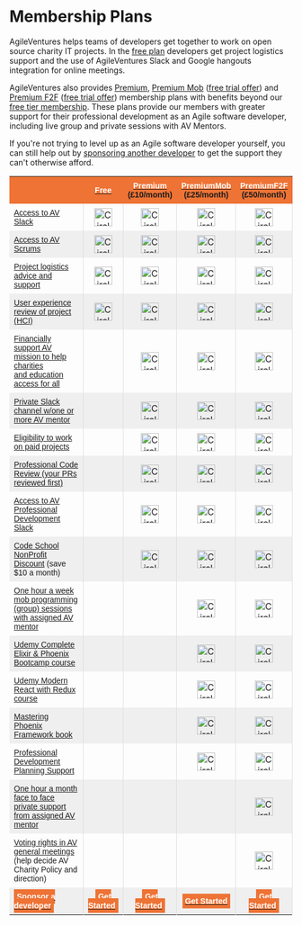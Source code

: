 # Membership Plans

AgileVentures helps teams of developers get together to work on open source charity IT projects.  In the [free plan](/free) developers get project logistics support and the use of AgileVentures Slack and Google hangouts integration for online meetings.

AgileVentures also provides [Premium](/premium), [Premium Mob](/premium-mob) ([free trial offer](/premium-mob-offer)) and [Premium F2F](/premium-f2f) ([free trial offer](/premium-f2f-offer))  membership plans with benefits beyond our [free tier membership](/free). These plans provide our members with greater support for their professional development as an Agile software developer, including live group and private sessions with AV Mentors.

If you're not trying to level up as an Agile software developer yourself, you can still help out by [sponsoring another developer](/sponsorship) to get the support they can't otherwise afford.

<table class="tg" style="border-collapse: collapse;border-spacing:0;border-color: #aaa;" width="100%" border="0">
	<tbody>
<tr style="background-color: #ee7335;">
		<td width="350px"></td>
		<th width="65px" align="center" style="font-family: Arial, sans-serif;font-size: 14px;padding:8px;"><div style="text-align: center;"><a href="/free"><font color="#ffffff">Free</font></a></div></th>
		<th width="65px" align="center" style="font-family: Arial, sans-serif;font-size: 14px;padding:8px;">
<div style="text-align: center;"><a href="/premium"><font color="#ffffff">Premium</font></a></div>
<div style="text-align: center;">(&#xa3;10/month)</div>
</th>
         <th width="65px" align="center" style="font-family: Arial, sans-serif;font-size: 14px;padding:8px;">
<div style="text-align: center;"><a href="/premium_mob"><font color="#ffffff">PremiumMob</font></a></div>
<div style="text-align: center;">(&#xa3;25/month)</div> </th>
		<th width="60px" align="center" style="font-family: Arial, sans-serif;font-size: 14px;padding:8px;">
<div style="text-align: center;"><a href="/premium_f2f"><font color="#ffffff">PremiumF2F</font></a></div>
<div style="text-align: center;">(&#xa3;50/month)</div>
</th>
    </tr>
    <tr>
		<td style="font-family: Arial, sans-serif;font-size: 14px;padding:8px;"><a href="/free">Access to AV Slack</a></td>    
      <td align="center" style="padding:8px;border-left:solid 1px #ddd;"><img width="32px" src="https://dl.dropbox.com/s/h3vg4hcvhkjc1ks/teal-circle-checkmark-128.png" alt="Circle checkmark icon" title="Circle checkmark"></td>
      <td align="center" style="padding:8px;border-left:solid 1px #ddd;"><img width="32px" src="https://dl.dropbox.com/s/h3vg4hcvhkjc1ks/teal-circle-checkmark-128.png" alt="Circle checkmark icon" title="Circle checkmark"></td>
      <td align="center" style="padding:8px;border-left:solid 1px #ddd;"><img width="32px" src="https://dl.dropbox.com/s/h3vg4hcvhkjc1ks/teal-circle-checkmark-128.png" alt="Circle checkmark icon" title="Circle checkmark"></td>
      <td align="center" style="padding:8px;border-left:solid 1px #ddd;border-right:solid 1px #ddd;"><img width="32px" src="https://dl.dropbox.com/s/h3vg4hcvhkjc1ks/teal-circle-checkmark-128.png" alt="Circle checkmark icon" title="Circle checkmark"></td>
    </tr>
    <tr>
		<td style="font-family: Arial, sans-serif;font-size: 14px;background:#efefef;padding:8px;"><a href="/free">Access to AV Scrums</a></td>    
		<td align="center" style="background:#efefef;padding:8px;border-left:solid 1px #ddd;"><img width="32px" src="https://dl.dropbox.com/s/h3vg4hcvhkjc1ks/teal-circle-checkmark-128.png" alt="Circle checkmark icon" title="Circle checkmark"></td>
		<td align="center" style="background:#efefef;padding:8px;border-left:solid 1px #ddd;"><img width="32px" src="https://dl.dropbox.com/s/h3vg4hcvhkjc1ks/teal-circle-checkmark-128.png" alt="Circle checkmark icon" title="Circle checkmark"></td>
		<td align="center" style="background:#efefef;padding:8px;border-left:solid 1px #ddd;"><img width="32px" src="https://dl.dropbox.com/s/h3vg4hcvhkjc1ks/teal-circle-checkmark-128.png" alt="Circle checkmark icon" title="Circle checkmark"></td>
		<td align="center" style="background:#efefef;padding:8px;border-left:solid 1px #ddd;border-right:solid 1px #ddd;"><img width="32px" src="https://dl.dropbox.com/s/h3vg4hcvhkjc1ks/teal-circle-checkmark-128.png" alt="Circle checkmark icon" title="Circle checkmark"></td>
	</tr>
    <tr>
		<td style="font-family: Arial, sans-serif;font-size: 14px;padding:8px;"><a href="/free">Project logistics advice and support</a></td>    
		<td align="center" style="padding:8px;border-left:solid 1px #ddd;"><img width="32px" src="https://dl.dropbox.com/s/h3vg4hcvhkjc1ks/teal-circle-checkmark-128.png" alt="Circle checkmark icon" title="Circle checkmark"></td>
    	<td align="center" style="padding:8px;border-left:solid 1px #ddd;"><img width="32px" src="https://dl.dropbox.com/s/h3vg4hcvhkjc1ks/teal-circle-checkmark-128.png" alt="Circle checkmark icon" title="Circle checkmark"></td>
    	<td align="center" style="padding:8px;border-left:solid 1px #ddd;"><img width="32px" src="https://dl.dropbox.com/s/h3vg4hcvhkjc1ks/teal-circle-checkmark-128.png" alt="Circle checkmark icon" title="Circle checkmark"></td>
    	<td align="center" style="padding:8px;border-left:solid 1px #ddd;border-right:solid 1px #ddd;"><img width="32px" src="https://dl.dropbox.com/s/h3vg4hcvhkjc1ks/teal-circle-checkmark-128.png" alt="Circle checkmark icon" title="Circle checkmark"></td>
    	</tr>
    <tr>
		<td style="font-family: Arial, sans-serif;font-size: 14px;background:#efefef;padding:8px;"><a href="/free">User experience review of project (HCI)</a></td>    
		<td align="center" style="background:#efefef;padding:8px;border-left:solid 1px #ddd;"><img width="32px" src="https://dl.dropbox.com/s/h3vg4hcvhkjc1ks/teal-circle-checkmark-128.png" alt="Circle checkmark icon" title="Circle checkmark"></td>
        <td align="center" style="background:#efefef;padding:8px;border-left:solid 1px #ddd;"><img width="32px" src="https://dl.dropbox.com/s/h3vg4hcvhkjc1ks/teal-circle-checkmark-128.png" alt="Circle checkmark icon" title="Circle checkmark"></td>
        <td align="center" style="background:#efefef;padding:8px;border-left:solid 1px #ddd;"><img width="32px" src="https://dl.dropbox.com/s/h3vg4hcvhkjc1ks/teal-circle-checkmark-128.png" alt="Circle checkmark icon" title="Circle checkmark"></td>
        <td align="center" style="background:#efefef;padding:8px;border-left:solid 1px #ddd;border-right:solid 1px #ddd;"><img width="32px" src="https://dl.dropbox.com/s/h3vg4hcvhkjc1ks/teal-circle-checkmark-128.png" alt="Circle checkmark icon" title="Circle checkmark"></td>
    </tr>
    <tr>
		<td style="font-family: Arial, sans-serif;font-size: 14px;padding:8px;"><a href="/premium">Financially support AV mission to help charities <br>and education access for all</a></td>   
		<td align="center" style="padding:8px;border-left:solid 1px #ddd;"></td>
		<td align="center" style="padding:8px;border-left:solid 1px #ddd;"><img width="32px" src="https://dl.dropbox.com/s/h3vg4hcvhkjc1ks/teal-circle-checkmark-128.png" alt="Circle checkmark icon" title="Circle checkmark"></td>
		<td align="center" style="padding:8px;border-left:solid 1px #ddd;"><img width="32px" src="https://dl.dropbox.com/s/h3vg4hcvhkjc1ks/teal-circle-checkmark-128.png" alt="Circle checkmark icon" title="Circle checkmark"></td>
		<td align="center" style="padding:8px;border-left:solid 1px #ddd;border-right:solid 1px #ddd;"><img width="32px" src="https://dl.dropbox.com/s/h3vg4hcvhkjc1ks/teal-circle-checkmark-128.png" alt="Circle checkmark icon" title="Circle checkmark"></td>
	</tr>
	<tr>
		<td style="font-family: Arial, sans-serif;font-size: 14px;background:#efefef;padding:8px;"><a href="/premium">Private Slack channel w/one or more AV mentor</a></td>    
		<td align="center" style="background:#efefef;padding:8px;border-left:solid 1px #ddd;"></td>
        <td align="center" style="background:#efefef;padding:8px;border-left:solid 1px #ddd;"><img width="32px" src="https://dl.dropbox.com/s/h3vg4hcvhkjc1ks/teal-circle-checkmark-128.png" alt="Circle checkmark icon" title="Circle checkmark"></td>
        <td align="center" style="background:#efefef;padding:8px;border-left:solid 1px #ddd;"><img width="32px" src="https://dl.dropbox.com/s/h3vg4hcvhkjc1ks/teal-circle-checkmark-128.png" alt="Circle checkmark icon" title="Circle checkmark"></td>
        <td align="center" style="background:#efefef;padding:8px;border-left:solid 1px #ddd;border-right:solid 1px #ddd;"><img width="32px" src="https://dl.dropbox.com/s/h3vg4hcvhkjc1ks/teal-circle-checkmark-128.png" alt="Circle checkmark icon" title="Circle checkmark"></td>
        </tr>
	<tr>
		<td style="font-family: Arial, sans-serif;font-size: 14px;padding:8px;"><a href="/premium">Eligibility to work on paid projects</a></td>    
		<td align="center" style="padding:8px;border-left:solid 1px #ddd;"></td>
		<td align="center" style="padding:8px;border-left:solid 1px #ddd;"><img width="32px" src="https://dl.dropbox.com/s/h3vg4hcvhkjc1ks/teal-circle-checkmark-128.png" alt="Circle checkmark icon" title="Circle checkmark"></td>
		<td align="center" style="padding:8px;border-left:solid 1px #ddd;"><img width="32px" src="https://dl.dropbox.com/s/h3vg4hcvhkjc1ks/teal-circle-checkmark-128.png" alt="Circle checkmark icon" title="Circle checkmark"></td>
		<td align="center" style="padding:8px;border-left:solid 1px #ddd;border-right:solid 1px #ddd;"><img width="32px" src="https://dl.dropbox.com/s/h3vg4hcvhkjc1ks/teal-circle-checkmark-128.png" alt="Circle checkmark icon" title="Circle checkmark"></td>
	</tr>
	<tr>
		<td style="font-family: Arial, sans-serif;font-size: 14px;background:#efefef;padding:8px;"><a href="/premium">Professional Code Review (your PRs reviewed first)</a></td>    
		<td align="center" style="background:#efefef;padding:8px;border-left:solid 1px #ddd;"></td>
		<td align="center" style="background:#efefef;padding:8px;border-left:solid 1px #ddd;"><img width="32px" src="https://dl.dropbox.com/s/h3vg4hcvhkjc1ks/teal-circle-checkmark-128.png" alt="Circle checkmark icon" title="Circle checkmark"></td>
		<td align="center" style="background:#efefef;padding:8px;border-left:solid 1px #ddd;"><img width="32px" src="https://dl.dropbox.com/s/h3vg4hcvhkjc1ks/teal-circle-checkmark-128.png" alt="Circle checkmark icon" title="Circle checkmark"></td>
		<td align="center" style="background:#efefef;padding:8px;border-left:solid 1px #ddd;border-right:solid 1px #ddd;"><img width="32px" src="https://dl.dropbox.com/s/h3vg4hcvhkjc1ks/teal-circle-checkmark-128.png" alt="Circle checkmark icon" title="Circle checkmark"></td>
	</tr>
 	<tr>
		<td style="font-family: Arial, sans-serif;font-size: 14px;padding:8px;"><a href="/premium">Access to AV Professional Development Slack</a></td>    
		<td align="center" style="padding:8px;border-left:solid 1px #ddd;"></td>
		<td align="center" style="padding:8px;border-left:solid 1px #ddd;"><img width="32px" src="https://dl.dropbox.com/s/h3vg4hcvhkjc1ks/teal-circle-checkmark-128.png" alt="Circle checkmark icon" title="Circle checkmark"></td>
		<td align="center" style="padding:8px;border-left:solid 1px #ddd;"><img width="32px" src="https://dl.dropbox.com/s/h3vg4hcvhkjc1ks/teal-circle-checkmark-128.png" alt="Circle checkmark icon" title="Circle checkmark"></td>
		<td align="center" style="padding:8px;border-left:solid 1px #ddd;border-right:solid 1px #ddd;"><img width="32px" src="https://dl.dropbox.com/s/h3vg4hcvhkjc1ks/teal-circle-checkmark-128.png" alt="Circle checkmark icon" title="Circle checkmark"></td>
	</tr>
	<tr>
		<td style="font-family: Arial, sans-serif;font-size: 14px;background:#efefef;padding:8px;">
<a href="/premium">Code School NonProfit Discount</a> (save $10 a month)</td>    
		<td align="center" style="background:#efefef;padding:8px;border-left:solid 1px #ddd;"></td>
		<td align="center" style="background:#efefef;padding:8px;border-left:solid 1px #ddd;"><img width="32px" src="https://dl.dropbox.com/s/h3vg4hcvhkjc1ks/teal-circle-checkmark-128.png" alt="Circle checkmark icon" title="Circle checkmark"></td>
		<td align="center" style="background:#efefef;padding:8px;border-left:solid 1px #ddd;"><img width="32px" src="https://dl.dropbox.com/s/h3vg4hcvhkjc1ks/teal-circle-checkmark-128.png" alt="Circle checkmark icon" title="Circle checkmark"></td>
		<td align="center" style="background:#efefef;padding:8px;border-left:solid 1px #ddd;border-right:solid 1px #ddd;"><img width="32px" src="https://dl.dropbox.com/s/h3vg4hcvhkjc1ks/teal-circle-checkmark-128.png" alt="Circle checkmark icon" title="Circle checkmark"></td>
		</tr>
	<tr>
		<td style="font-family: Arial, sans-serif;font-size: 14px;padding:8px;"><a href="/premium_mob">One hour a week mob programming (group) sessions with assigned AV mentor</a></td>    
		<td align="center" style="padding:8px;border-left:solid 1px #ddd;"></td>
		<td align="center" style="padding:8px;border-left:solid 1px #ddd;"></td>
		<td align="center" style="padding:8px;border-left:solid 1px #ddd;"><img width="32px" src="https://dl.dropbox.com/s/h3vg4hcvhkjc1ks/teal-circle-checkmark-128.png" alt="Circle checkmark icon" title="Circle checkmark"></td>
		<td align="center" style="padding:8px;border-left:solid 1px #ddd;border-right:solid 1px #ddd;"><img width="32px" src="https://dl.dropbox.com/s/h3vg4hcvhkjc1ks/teal-circle-checkmark-128.png" alt="Circle checkmark icon" title="Circle checkmark"></td>
	</tr>
	<tr>
		<td style="font-family: Arial, sans-serif;font-size: 14px;background:#efefef;padding:8px;"><a href="/premium_mob">Udemy Complete Elixir &amp; Phoenix Bootcamp course</a></td>    
		<td align="center" style="background:#efefef;padding:8px;border-left:solid 1px #ddd;"></td>
		<td align="center" style="background:#efefef;padding:8px;border-left:solid 1px #ddd;"></td>
		<td align="center" style="background:#efefef;padding:8px;border-left:solid 1px #ddd;"><img width="32px" src="https://dl.dropbox.com/s/h3vg4hcvhkjc1ks/teal-circle-checkmark-128.png" alt="Circle checkmark icon" title="Circle checkmark"></td>
		<td align="center" style="background:#efefef;padding:8px;border-left:solid 1px #ddd;border-right:solid 1px #ddd;"><img width="32px" src="https://dl.dropbox.com/s/h3vg4hcvhkjc1ks/teal-circle-checkmark-128.png" alt="Circle checkmark icon" title="Circle checkmark"></td>
	</tr>
<tr>
		<td style="font-family: Arial, sans-serif;font-size: 14px;padding:8px;"><a href="/premium_mob">Udemy Modern React with Redux course</a></td>    
		<td align="center" style="padding:8px;border-left:solid 1px #ddd;"></td>
		<td align="center" style="padding:8px;border-left:solid 1px #ddd;"></td>
		<td align="center" style="padding:8px;border-left:solid 1px #ddd;"><img width="32px" src="https://dl.dropbox.com/s/h3vg4hcvhkjc1ks/teal-circle-checkmark-128.png" alt="Circle checkmark icon" title="Circle checkmark"></td>
		<td align="center" style="padding:8px;border-left:solid 1px #ddd;border-right:solid 1px #ddd;"><img width="32px" src="https://dl.dropbox.com/s/h3vg4hcvhkjc1ks/teal-circle-checkmark-128.png" alt="Circle checkmark icon" title="Circle checkmark"></td>
	</tr>
<tr>
		<td style="font-family: Arial, sans-serif;font-size: 14px;background:#efefef;padding:8px;"><a href="/premium_mob">Mastering Phoenix Framework book</a></td>    
		<td align="center" style="background:#efefef;padding:8px;border-left:solid 1px #ddd;"></td>
		<td align="center" style="background:#efefef;padding:8px;border-left:solid 1px #ddd;"></td>
		<td align="center" style="background:#efefef;padding:8px;border-left:solid 1px #ddd;"><img width="32px" src="https://dl.dropbox.com/s/h3vg4hcvhkjc1ks/teal-circle-checkmark-128.png" alt="Circle checkmark icon" title="Circle checkmark"></td>
		<td align="center" style="background:#efefef;padding:8px;border-left:solid 1px #ddd;border-right:solid 1px #ddd;"><img width="32px" src="https://dl.dropbox.com/s/h3vg4hcvhkjc1ks/teal-circle-checkmark-128.png" alt="Circle checkmark icon" title="Circle checkmark"></td>
	</tr>
	<tr>
		<td style="font-family: Arial, sans-serif;font-size: 14px;padding:8px;"><a href="/premium_mob">Professional Development Planning Support</a></td>                       
  		<td align="center" style="padding:8px;border-left:solid 1px #ddd;"></td>
		<td align="center" style="padding:8px;border-left:solid 1px #ddd;"></td>
		<td align="center" style="padding:8px;border-left:solid 1px #ddd;"><img width="32px" src="https://dl.dropbox.com/s/h3vg4hcvhkjc1ks/teal-circle-checkmark-128.png" alt="Circle checkmark icon" title="Circle checkmark"></td>
		<td align="center" style="padding:8px;border-left:solid 1px #ddd;border-right:solid 1px #ddd;"><img width="32px" src="https://dl.dropbox.com/s/h3vg4hcvhkjc1ks/teal-circle-checkmark-128.png" alt="Circle checkmark icon" title="Circle checkmark"></td>
	</tr>
	<tr>
		<td style="font-family: Arial, sans-serif;font-size: 14px;background:#efefef;padding:8px;"><a href="/premium_f2f">One hour a month face to face private support from assigned AV mentor</a></td>    
		<td align="center" style="background:#efefef;padding:8px;border-left:solid 1px #ddd;"></td>
		<td align="center" style="background:#efefef;padding:8px;border-left:solid 1px #ddd;"></td>
		<td align="center" style="background:#efefef;padding:8px;border-left:solid 1px #ddd;"></td>
		<td align="center" style="background:#efefef;padding:8px;border-left:solid 1px #ddd;border-right:solid 1px #ddd;"><img width="32px" src="https://dl.dropbox.com/s/h3vg4hcvhkjc1ks/teal-circle-checkmark-128.png" alt="Circle checkmark icon" title="Circle checkmark"></td>
	</tr>
	<tr>
		<td style="font-family: Arial, sans-serif;font-size: 14px;padding:8px;">
<a href="/premium_f2f">Voting rights in AV general meetings </a><br>(help decide AV Charity Policy and direction)</td>    
		<td align="center" style="padding:8px;border-left:solid 1px #ddd;"></td>
		<td align="center" style="padding:8px;border-left:solid 1px #ddd;"></td>
		<td align="center" style="padding:8px;border-left:solid 1px #ddd;"></td>
		<td align="center" style="padding:8px;border-left:solid 1px #ddd;border-right:solid 1px #ddd;"><img width="32px" src="https://dl.dropbox.com/s/h3vg4hcvhkjc1ks/teal-circle-checkmark-128.png" alt="Circle checkmark icon" title="Circle checkmark"></td>
	</tr>
    <tr>
		<td style="font-family: Arial, sans-serif;font-size: 14px;padding:8px;background:#efefef;"><span class="btn btn-primary btn-block" style="background-color:#ee7335;border-color:#ee7335;padding:5px;width: 350px;"><a href="/sponsorship"><strong><font color="#ffffff">Sponsor a developer</font></strong></a></span></td>    
		<td align="center" style="font-family: Arial, sans-serif;font-size: 14px;padding:8px;background:#efefef;border-left:solid 1px #ddd;"><span class="btn btn-primary btn-block" style="background-color:#ee7335;border-color:#ee7335;padding:5px;"><a href="/users/sign_up"><font color="#ffffff"><b>Get Started</b></font></a></span></td>
		<td align="center" style="font-family: Arial, sans-serif;font-size: 14px;padding:8px;background:#efefef;border-left:solid 1px #ddd;">
			 <span class="btn btn-primary btn-block" style="background-color:#ee7335;border-color:#ee7335;padding:5px;"><a href="/subscriptions/new?plan=premium"><b><font color="#ffffff">Get Started</font></b></a></span>
</td>
		<td align="center" style="font-family: Arial, sans-serif;font-size: 14px;padding:8px;background:#efefef;border-left:solid 1px #ddd;">
			 <span class="btn btn-primary btn-block" style="background-color:#ee7335;border-color:#ee7335;padding:5px;"><a href="/subscriptions/new?plan=premiummob"><b><font color="#ffffff">Get Started</font></b></a></span>
</td>
		<td align="center" style="font-family: Arial, sans-serif;font-size: 14px;padding:8px;background:#efefef;border-left:solid 1px #ddd;border-right:solid 1px #ddd;">
			 <span class="btn btn-primary btn-block" style="background-color:#ee7335;border-color:#ee7335;padding:5px;"><a href="/subscriptions/new?plan=premiumf2f"><b><font color="#ffffff">Get Started</font></b></a></span>
</td>
</tr>
</tbody>
</table>
